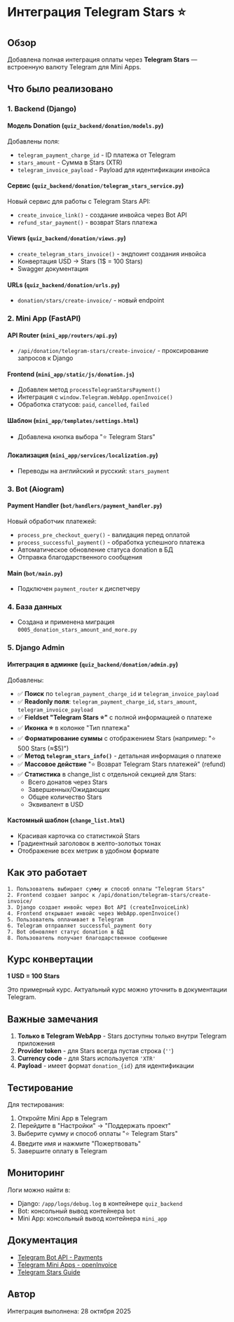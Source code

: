 # Интеграция Telegram Stars ⭐️

## Обзор

Добавлена полная интеграция оплаты через **Telegram Stars** — встроенную валюту Telegram для Mini Apps.

## Что было реализовано

### 1. Backend (Django)

#### Модель Donation (`quiz_backend/donation/models.py`)
Добавлены поля:
- `telegram_payment_charge_id` - ID платежа от Telegram
- `stars_amount` - Сумма в Stars (XTR)
- `telegram_invoice_payload` - Payload для идентификации инвойса

#### Сервис (`quiz_backend/donation/telegram_stars_service.py`)
Новый сервис для работы с Telegram Stars API:
- `create_invoice_link()` - создание инвойса через Bot API
- `refund_star_payment()` - возврат Stars платежа

#### Views (`quiz_backend/donation/views.py`)
- `create_telegram_stars_invoice()` - эндпоинт создания инвойса
- Конвертация USD → Stars (1$ = 100 Stars)
- Swagger документация

#### URLs (`quiz_backend/donation/urls.py`)
- `donation/stars/create-invoice/` - новый endpoint

### 2. Mini App (FastAPI)

#### API Router (`mini_app/routers/api.py`)
- `/api/donation/telegram-stars/create-invoice/` - проксирование запросов к Django

#### Frontend (`mini_app/static/js/donation.js`)
- Добавлен метод `processTelegramStarsPayment()`
- Интеграция с `window.Telegram.WebApp.openInvoice()`
- Обработка статусов: `paid`, `cancelled`, `failed`

#### Шаблон (`mini_app/templates/settings.html`)
- Добавлена кнопка выбора "⭐️ Telegram Stars"

#### Локализация (`mini_app/services/localization.py`)
- Переводы на английский и русский: `stars_payment`

### 3. Bot (Aiogram)

#### Payment Handler (`bot/handlers/payment_handler.py`)
Новый обработчик платежей:
- `process_pre_checkout_query()` - валидация перед оплатой
- `process_successful_payment()` - обработка успешного платежа
- Автоматическое обновление статуса donation в БД
- Отправка благодарственного сообщения

#### Main (`bot/main.py`)
- Подключен `payment_router` к диспетчеру

### 4. База данных
- Создана и применена миграция `0005_donation_stars_amount_and_more.py`

### 5. Django Admin

#### Интеграция в админке (`quiz_backend/donation/admin.py`)
Добавлены:
- ✅ **Поиск** по `telegram_payment_charge_id` и `telegram_invoice_payload`
- ✅ **Readonly поля**: `telegram_payment_charge_id`, `stars_amount`, `telegram_invoice_payload`
- ✅ **Fieldset "Telegram Stars ⭐️"** с полной информацией о платеже
- ✅ **Иконка ⭐️** в колонке "Тип платежа"
- ✅ **Форматирование суммы** с отображением Stars (например: "⭐️ 500 Stars (≈$5)")
- ✅ **Метод `telegram_stars_info()`** - детальная информация о платеже
- ✅ **Массовое действие** "⭐️ Возврат Telegram Stars платежей" (refund)
- ✅ **Статистика** в change_list с отдельной секцией для Stars:
  - Всего донатов через Stars
  - Завершенных/Ожидающих
  - Общее количество Stars
  - Эквивалент в USD

#### Кастомный шаблон (`change_list.html`)
- Красивая карточка со статистикой Stars
- Градиентный заголовок в желто-золотых тонах
- Отображение всех метрик в удобном формате

## Как это работает

```
1. Пользователь выбирает сумму и способ оплаты "Telegram Stars"
2. Frontend создает запрос к /api/donation/telegram-stars/create-invoice/
3. Django создает инвойс через Bot API (createInvoiceLink)
4. Frontend открывает инвойс через WebApp.openInvoice()
5. Пользователь оплачивает в Telegram
6. Telegram отправляет successful_payment боту
7. Bot обновляет статус donation в БД
8. Пользователь получает благодарственное сообщение
```

## Курс конвертации

**1 USD = 100 Stars**

Это примерный курс. Актуальный курс можно уточнить в документации Telegram.

## Важные замечания

1. **Только в Telegram WebApp** - Stars доступны только внутри Telegram приложения
2. **Provider token** - для Stars всегда пустая строка (`''`)
3. **Currency code** - для Stars используется `'XTR'`
4. **Payload** - имеет формат `donation_{id}` для идентификации

## Тестирование

Для тестирования:
1. Откройте Mini App в Telegram
2. Перейдите в "Настройки" → "Поддержать проект"
3. Выберите сумму и способ оплаты "⭐️ Telegram Stars"
4. Введите имя и нажмите "Пожертвовать"
5. Завершите оплату в Telegram

## Мониторинг

Логи можно найти в:
- Django: `/app/logs/debug.log` в контейнере `quiz_backend`
- Bot: консольный вывод контейнера `bot`
- Mini App: консольный вывод контейнера `mini_app`

## Документация

- [Telegram Bot API - Payments](https://core.telegram.org/bots/api#payments)
- [Telegram Mini Apps - openInvoice](https://core.telegram.org/bots/webapps#initializing-mini-apps)
- [Telegram Stars Guide](https://core.telegram.org/bots/payments#stars)

## Автор

Интеграция выполнена: 28 октября 2025

